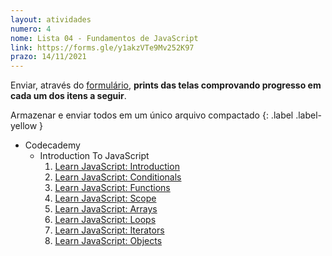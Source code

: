 ```yaml
---
layout: atividades
numero: 4
nome: Lista 04 - Fundamentos de JavaScript
link: https://forms.gle/y1akzVTe9Mv252K97
prazo: 14/11/2021
---
```


Enviar, através do <a href="{{ page.link }}" target="_blank">formulário</a>, **prints das telas comprovando progresso em cada um dos itens a seguir**. 

Armazenar e enviar todos em um único arquivo compactado
{: .label .label-yellow }

- Codecademy
  - Introduction To JavaScript
    1. <a href="https://www.codecademy.com/courses/introduction-to-javascript/lessons/introduction-to-javascript/exercises/intro" target="_blank">Learn JavaScript: Introduction</a>
    1. <a href="https://www.codecademy.com/courses/introduction-to-javascript/lessons/control-flow/exercises/control-flow-intro" target="_blank">Learn JavaScript: Conditionals</a>
    1. <a href="https://www.codecademy.com/courses/introduction-to-javascript/lessons/functions/exercises/intro-to-functions" target="_blank">Learn JavaScript: Functions</a>
    1. <a href="https://www.codecademy.com/courses/introduction-to-javascript/lessons/scope/exercises/scope" target="_blank">Learn JavaScript: Scope</a>
    1. <a href="https://www.codecademy.com/courses/introduction-to-javascript/lessons/arrays/exercises/arrays" target="_blank">Learn JavaScript: Arrays</a>
    1. <a href="https://www.codecademy.com/courses/introduction-to-javascript/lessons/loops/exercises/loops" target="_blank">Learn JavaScript: Loops</a>
    1. <a href="https://www.codecademy.com/courses/introduction-to-javascript/lessons/higher-order-functions/exercises/introduction" target="_blank">Learn JavaScript: Iterators</a>
    1. <a href="https://www.codecademy.com/courses/introduction-to-javascript/lessons/objects/exercises/intro" target="_blank">Learn JavaScript: Objects</a>



